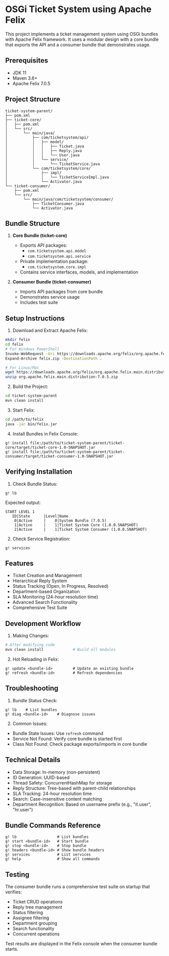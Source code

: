 # OSGi Ticket System using Apache Felix
This project implements a ticket management system using OSGi bundles with Apache Felix framework. It uses a modular design with a core bundle that exports the API and a consumer bundle that demonstrates usage.

## Prerequisites
- JDK 11
- Maven 3.6+
- Apache Felix 7.0.5

## Project Structure
```
ticket-system-parent/
├── pom.xml
├── ticket-core/
│   ├── pom.xml
│   └── src/
│       └── main/java/
│           ├── com/ticketsystem/api/
│           │   ├── model/
│           │   │   ├── Ticket.java
│           │   │   ├── Reply.java
│           │   │   └── User.java
│           │   └── service/
│           │       └── TicketService.java
│           └── com/ticketsystem/core/
│               ├── impl/
│               │   └── TicketServiceImpl.java
│               └── Activator.java
└── ticket-consumer/
    ├── pom.xml
    └── src/
        └── main/java/com/ticketsystem/consumer/
            ├── TicketConsumer.java
            └── Activator.java
```

## Bundle Structure
1. **Core Bundle (ticket-core)**
   - Exports API packages:
     - `com.ticketsystem.api.model`
     - `com.ticketsystem.api.service`
   - Private implementation package:
     - `com.ticketsystem.core.impl`
   - Contains service interfaces, models, and implementation

2. **Consumer Bundle (ticket-consumer)**
   - Imports API packages from core bundle
   - Demonstrates service usage
   - Includes test suite

## Setup Instructions
1. Download and Extract Apache Felix:
```bash
mkdir felix
cd felix
# For Windows PowerShell
Invoke-WebRequest -Uri https://downloads.apache.org/felix/org.apache.felix.main.distribution-7.0.5.zip -OutFile felix.zip
Expand-Archive felix.zip -DestinationPath .

# For Linux/Mac
wget https://downloads.apache.org/felix/org.apache.felix.main.distribution-7.0.5.zip
unzip org.apache.felix.main.distribution-7.0.5.zip
```

2. Build the Project:
```bash
cd ticket-system-parent
mvn clean install
```

3. Start Felix:
```bash
cd /path/to/felix
java -jar bin/felix.jar
```

4. Install Bundles in Felix Console:
```
g! install file:/path/to/ticket-system-parent/ticket-core/target/ticket-core-1.0-SNAPSHOT.jar
g! install file:/path/to/ticket-system-parent/ticket-consumer/target/ticket-consumer-1.0-SNAPSHOT.jar
```

## Verifying Installation
1. Check Bundle Status:
```
g! lb
```
Expected output:
```
START LEVEL 1
   ID|State      |Level|Name
    0|Active     |    0|System Bundle (7.0.5)
    1|Active     |    1|Ticket System Core (1.0.0.SNAPSHOT)
    2|Active     |    1|Ticket System Consumer (1.0.0.SNAPSHOT)
```

2. Check Service Registration:
```
g! services
```

## Features
- Ticket Creation and Management
- Hierarchical Reply System
- Status Tracking (Open, In Progress, Resolved)
- Department-based Organization
- SLA Monitoring (24-hour resolution time)
- Advanced Search Functionality
- Comprehensive Test Suite

## Development Workflow
1. Making Changes:
```bash
# After modifying code
mvn clean install             # Build all modules
```

2. Hot Reloading in Felix:
```
g! update <bundle-id>         # Update an existing bundle
g! refresh <bundle-id>        # Refresh dependencies
```

## Troubleshooting
1. Bundle Status Check:
```
g! lb    # List bundles
g! diag <bundle-id>    # Diagnose issues
```

2. Common Issues:
- Bundle State Issues: Use `refresh` command
- Service Not Found: Verify core bundle is started first
- Class Not Found: Check package exports/imports in core bundle

## Technical Details
- Data Storage: In-memory (non-persistent)
- ID Generation: UUID-based
- Thread Safety: ConcurrentHashMap for storage
- Reply Structure: Tree-based with parent-child relationships
- SLA Tracking: 24-hour resolution time
- Search: Case-insensitive content matching
- Department Recognition: Based on username prefix (e.g., "it.user", "hr.user")

## Bundle Commands Reference
```
g! lb                  # List bundles
g! start <bundle-id>   # Start bundle
g! stop <bundle-id>    # Stop bundle
g! headers <bundle-id> # Show bundle headers
g! services            # List services
g! help                # Show all commands
```

## Testing
The consumer bundle runs a comprehensive test suite on startup that verifies:
- Ticket CRUD operations
- Reply tree management
- Status filtering
- Assignee filtering
- Department grouping
- Search functionality
- Concurrent operations

Test results are displayed in the Felix console when the consumer bundle starts.
